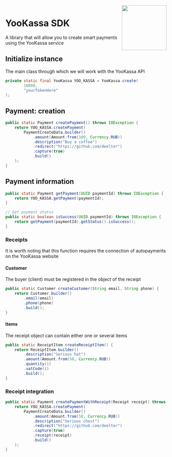 <img align="right" src="https://i.imgur.com/Mu7nPnY.png" height="140" width="140">

# YooKassa SDK
A library that will allow you to create smart payments using the YooKassa service

## Initialize instance
The main class through which we will work with the YooKassa API
```java
private static final YooKassa YOO_KASSA = YooKassa.create(
		10000,
		"yourTokenHere"
);
```
## Payment: creation
```java
public static Payment createPayment() throws IOException {
	return YOO_KASSA.createPayment(
		PaymentCreateData.builder()
			.amount(Amount.from(100, Currency.RUB))
			.description("Buy a coffee")
			.redirect("https://github.com/deelter")
			.capture(true)
			.build()
	);
}
```
## Payment information
```java
public static Payment getPayment(UUID paymentId) throws IOException {
	return YOO_KASSA.getPayment(paymentId);
}

// Get payment status
public static boolean isSuccess(UUID paymentId) throws IOException {
	return getPayment(paymentId).getStatus().isSuccess();
}
```
### Receipts
It is worth noting that this function requires the connection of autopayments on the YooKassa website
#### Customer
The buyer (client) must be registered in the object of the receipt
```java
public static Customer createCustomer(String email, String phone) {
	return Customer.builder()
		.email(email)
		.phone(phone)
		.build();
}
```
#### Items 
The receipt object can contain either one or several items
```java
public static ReceiptItem createReceiptItem() {
	return ReceiptItem.builder()
		.description("Serious hat")
		.amount(Amount.from(50, Currency.RUB))
		.quantity(1)
		.vatCode(1)
		.build();
}
```
### Receipt integration
```java
public static Payment createPaymentWithReceipt(Receipt receipt) throws IOException {
	return YOO_KASSA.createPayment(
		PaymentCreateData.builder()
			.amount(Amount.from(50, Currency.RUB))
			.description("Serious chest")
			.redirect("https://github.com/deelter")
			.capture(true)
			.receipt(receipt)
			.build()
	);
}
```
